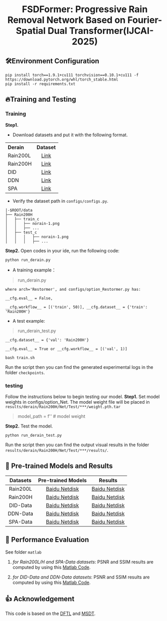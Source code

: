
<div align="center">

# FSDFormer: Progressive Rain Removal Network Based on Fourier-Spatial Dual Transformer(IJCAI-2025)

</div>

## 🛠️Environment Configuration
```
pip install torch==1.9.1+cu111 torchvision==0.10.1+cu111 -f https://download.pytorch.org/whl/torch_stable.html
pip install -r requirements.txt
```

## 🔥Training and Testing

### Training
**Step1.**
* Download datasets and put it with the following format. 
<table>
  <tr>
    <th align="left">Derain</th>
    <th align="center">Dataset</th>
  </tr>
  <tr>
    <td align="left">Rain200L</td>
    <td align="center"><a href="https://www.icst.pku.edu.cn/struct/Projects/joint_rain_removal.html">Link</a></td>
  </tr>
  <tr>
    <td align="left">Rain200H</td>
    <td align="center"><a href="https://www.icst.pku.edu.cn/struct/Projects/joint_rain_removal.html">Link</a></td>
  </tr>
  <tr>
    <td>DID</td>
    <td align="center"><a href="https://github.com/hezhangsprinter/DID-MDN">Link</a></td>
  </tr>
  <tr>
    <td>DDN</td>
    <td align="center"><a href="https://xueyangfu.github.io/projects/cvpr2017.html">Link</a></td>
  </tr>
<tr>
    <td>SPA</td>
    <td align="center"><a href="https://github.com/stevewongv/SPANet">Link</a></td>
  </tr>
</table>

* Verify the dataset path in `configs/configs.py`.
```
|-$ROOT/data
├── Rain200H
│   ├── train_c
│   │   ├── norain-1.png
│   │   ├── ...
│   ├── test_c
│   │   │   ├── norain-1.png
│   │   │   ├── ...
```

**Step2.** 
Open codes in your ide,  run the following code:

```
python run_derain.py
```

* A training example：

>	run_derain.py
  
	where arch='Restormer', and configs/option_Restormer.py has: 
  
	__cfg.eval__ = False, 
  
	__cfg.workflow__ = [('train', 50)], __cfg.dataset__ = {'train': 'Rain200H'}
	
* A test example:

>	run_derain_test.py

  	__cfg.dataset__ = {'val': 'Rain200H'}

	__cfg.eval__ = True or __cfg.workflow__ = [('val', 1)]
```
bash train.sh
```
Run the script then you can find the generated experimental logs in the folder `checkpoints`.

### testing
Follow the instructions below to begin testing our model.
**Step1.** Set model weights in configs/option_Net. The model weight file will be placed in `results/derain/Rain200H/Net/Test/***/weight.pth.tar`

>   model_path = f'' # model weight

**Step2.** Test the model.
```
python run_derain_test.py
```
Run the script then you can find the output visual results in the folder `results/derain/Rain200H/Net/Test/***/results/`.


## 🔧 Pre-trained Models and Results
| Datasets |                                                                     Pre-trained Models                                                                      |                                  Results                                  |
|:--------:|:-----------------------------------------------------------------------------------------------------------------------------------------------------------:|:-------------------------------------------------------------------------:|
| Rain200L |                                          [Baidu Netdisk]()                                          | [Baidu Netdisk]() |
| Rain200H |                                         [Baidu Netdisk]()                                           | [Baidu Netdisk]() |
| DID-Data |           [Baidu Netdisk]()|                             [Baidu Netdisk]()                             |
| DDN-Data |           [Baidu Netdisk]()  |                             [Baidu Netdisk]()                             |
| SPA-Data |           [Baidu Netdisk]()  |                             [Baidu Netdisk]()                             |


## 🚨 Performance Evaluation
See folder `matlab`

1) *for Rain200L/H and SPA-Data datasets*: 
PSNR and SSIM results are computed by using this [Matlab Code](matlab/evaluate_PSNR_SSIM.m).

2) *for DID-Data and DDN-Data datasets*: 
PSNR and SSIM results are computed by using this [Matlab Code](matlab/statistic.m).


## 👍 Acknowledgement
This code is based on the [DFTL](https://github.com/XiaoXiao-Woo/derain) and [MSDT](https://github.com/cschenhm/MSDT).


